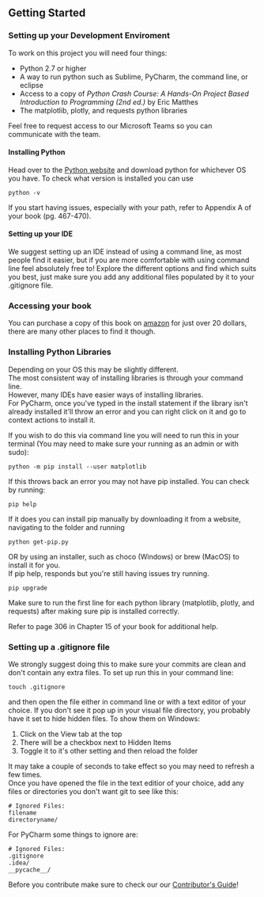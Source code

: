 ## Getting Started
### Setting up your Development Enviroment
To work on this project you will need four things:
* Python 2.7 or higher
* A way to run python such as Sublime, PyCharm, the command line, or eclipse
* Access to a copy of *Python Crash Course: A Hands-On Project Based Introduction to Programming (2nd ed.)* by Eric Matthes
* The matplotlib, plotly, and requests python libraries

Feel free to request access to our Microsoft Teams so you can communicate with the team.

#### Installing Python
Head over to the [Python website][python] and download python for whichever OS you have. 
To check what version is installed you can use
~~~
python -v
~~~
If you start having issues, especially with your path, refer to Appendix A of your book (pg. 467-470).  

#### Setting up your IDE
We suggest setting up an IDE instead of using a command line, as most people find it easier,
but if you are more comfortable with using command line feel absolutely free to!
Explore the different options and find which suits you best, just make sure you 
add any additional files populated by it to your .gitignore file.


### Accessing your book
You can purchase a copy of this book on [amazon][amazon] for just over 20 dollars, there are many other places to find it though.

### Installing Python Libraries
Depending on your OS this may be slightly different.<br>
The most consistent way of installing libraries is through your command line.<br>
However, many IDEs have easier ways of installing libraries.<br>
For PyCharm, once you've typed in the install statement if the library isn't already installed it'll 
throw an error and you can right click on it and go to context actions to install it.<br>

If you wish to do this via command line you will need to run this in your terminal
(You may need to make sure your running as an admin or with sudo):
~~~
python -m pip install --user matplotlib
~~~
If this throws back an error you may not have pip installed. You can check by running:
~~~
pip help
~~~
If it does you can install pip manually by downloading it from a website, navigating to the folder and running
~~~
python get-pip.py
~~~
OR by using an installer, such as choco (Windows) or brew (MacOS) to install it for you.<br>
If pip help, responds but you're still having issues try running.
~~~
pip upgrade
~~~
Make sure to run the first line for each python library (matplotlib, plotly, and requests) after making sure pip is installed correctly.


Refer to page 306 in Chapter 15 of your book for additional help.

### Setting up a .gitignore file
We strongly suggest doing this to make sure your commits are clean and don't contain any extra files.
To set up run this in your command line:
~~~
touch .gitignore
~~~
and then open the file either in command line or with a text editor of your choice. 
If you don't see it pop up in your visual file directory, you probably have it set to hide hidden files.
To show them on Windows:
1. Click on the View tab at the top
2. There will be a checkbox next to Hidden Items
3. Toggle it to it's other setting and then reload the folder<br>

It may take a couple of seconds to take effect so you may need to refresh a few times.<br>
Once you have opened the file in the text editior of your choice, 
add any files or directories you don't want git to see like this:
~~~
# Ignored Files:
filename
directoryname/
~~~
For PyCharm some things to ignore are:
~~~
# Ignored Files:
.gitignore
.idea/
__pycache__/
~~~

Before you contribute make sure to check our our [Contributor's Guide](CONTRIBUTOR.md)!

[python]: https://www.python.org/
[amazon]: https://www.amazon.com/Python-Crash-Course-2nd-Edition/dp/1593279280/ref=pd_lpo_14_t_0/144-8328931-0355433?_encoding=UTF8&pd_rd_i=1593279280&pd_rd_r=5c2d68f9-f4d2-428f-bd9f-3f7f64a77d7a&pd_rd_w=zpqY6&pd_rd_wg=6rRaU&pf_rd_p=7b36d496-f366-4631-94d3-61b87b52511b&pf_rd_r=9H2Z7241V9KNR0TK8E5P&psc=1&refRID=9H2Z7241V9KNR0TK8E5P
